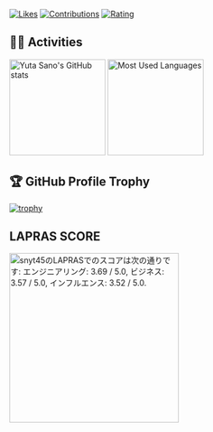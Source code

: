 <a href="https://zenn.dev/snyt45"><img src="https://badgen.org/img/zenn/snyt45/likes?style=flat" alt="Likes" /></a>
<a href="https://qiita.com/snyt45"><img src="https://badgen.org/img/qiita/snyt45/contributions?style=flat-square" alt="Contributions" /></a>
<a href="https://atcoder.jp/users/snyt45?contestType=algo"><img src="https://badgen.org/img/atcoder/snyt45/rating/algorithm?style=flat" alt="Rating" /></a>

## 🏃‍♀️ Activities

<div>
  <img alt="Yuta Sano's GitHub stats" height="170px" src="https://github-readme-stats-snyt45.vercel.app/api?username=snyt45&show_icons=true&theme=gruvbox&layout=compact" />
  <img alt="Most Used Languages" height="170px" src="https://github-readme-stats-snyt45.vercel.app/api/top-langs/?username=snyt45&exclude_repo=_my-blog,_myblog,quartz-blog&hide=html,scilab,assembly,hack&theme=gruvbox&layout=compact" />
</div>

## 🏆 GitHub Profile Trophy

[![trophy](https://github-profile-trophy.vercel.app/?username=snyt45&theme=gruvbox&row=2&column=6)](https://github.com/ryo-ma/github-profile-trophy)

## LAPRAS SCORE

<!--START_SECTION:lapras-card-->
<p ><a href="https://lapras.com/public/snyt45" target="_blank" rel="noopener noreferrer"><img alt="snyt45のLAPRASでのスコアは次の通りです: エンジニアリング: 3.69 / 5.0, ビジネス: 3.57 / 5.0, インフルエンス: 3.52 / 5.0." src="https://lapras-card-generator.vercel.app/api/svg?e=3.69&b=3.57&i=3.52&b1=%23020E27&b2=%230E5593&i1=%23030E21&i2=%231688BF&l=ja" width="300" ></a></p>
<!--END_SECTION:lapras-card-->
